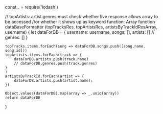 const _ = require('lodash')

// topArtists: artist.genres must check whether live response allows array to be accessed
//or whether it shows up as keyword function: Array
function dataBaseFormatter (topTracksRes, topArtistsRes, artistsByTrackIdResArray, username) {
    let dataForDB = {
        username: username,
        songs: [],
        artists: []
        // genres: []
    }

    topTracks.items.forEach(song => dataForDB.songs.push([song.name, song.id]))
    topArtists.items.forEach(track => {
        dataForDB.artists.push(track.name)
        // dataForDB.genres.push(track.genres)
    }
    )
    artistsByTrackId.forEach(artist => {
        dataForDB.artists.push(artist.name);
    })

    Object.values(dataForDB).map(array => _.uniq(array))
    return dataForDB

}
